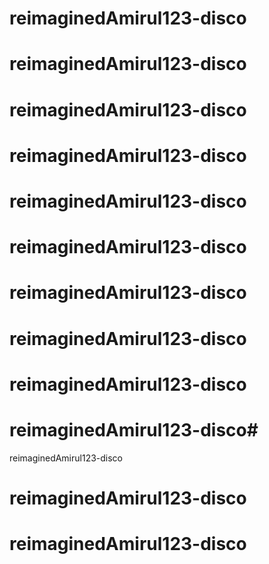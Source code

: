 # reimaginedAmirul123-disco
# reimaginedAmirul123-disco
# reimaginedAmirul123-disco
# reimaginedAmirul123-disco
# reimaginedAmirul123-disco
# reimaginedAmirul123-disco
# reimaginedAmirul123-disco
# reimaginedAmirul123-disco
# reimaginedAmirul123-disco
# reimaginedAmirul123-disco# 
reimaginedAmirul123-disco
# reimaginedAmirul123-disco
# reimaginedAmirul123-disco
